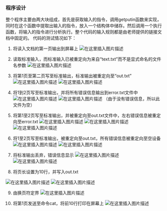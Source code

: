 ﻿### 程序设计
整个程序主要由两大块组成，首先是获取输入的指令，调用getputin函数来实现，同时在这个函数中提取出输入的指令，放入一个结构体中储存。然后调用一个执行函数，将输入的指令进行分析执行。整个代码的输入规则都是由老师提供的链接文档中固定的。
代码的测试情况如下：

1.	将读入文档的第一页输出到屏幕上
![在这里插入图片描述](https://img-blog.csdnimg.cn/20190927125030945.png?x-oss-process=image/watermark,type_ZmFuZ3poZW5naGVpdGk,shadow_10,text_aHR0cHM6Ly9ibG9nLmNzZG4ubmV0L3NvZGlmZmVyZW50,size_16,color_FFFFFF,t_70)

2.	读取标准输入，而标准输入已被重定向为来自“text.txt”而不是显式命名的文件名参数
![在这里插入图片描述](https://img-blog.csdnimg.cn/20190927125302205.png?x-oss-process=image/watermark,type_ZmFuZ3poZW5naGVpdGk,shadow_10,text_aHR0cHM6Ly9ibG9nLmNzZG4ubmV0L3NvZGlmZmVyZW50,size_16,color_FFFFFF,t_70)

3.	将第1页至第二页写至标准输出，标准输出被重定向至“out.txt”
![在这里插入图片描述](https://img-blog.csdnimg.cn/2019092712553663.png)
![在这里插入图片描述](https://img-blog.csdnimg.cn/20190927125544279.png?x-oss-process=image/watermark,type_ZmFuZ3poZW5naGVpdGk,shadow_10,text_aHR0cHM6Ly9ibG9nLmNzZG4ubmV0L3NvZGlmZmVyZW50,size_16,color_FFFFFF,t_70)

4.	将1到2页写至标准输出，并将所有错误信息输出到error.txt文件中
![在这里插入图片描述](https://img-blog.csdnimg.cn/20190927140955835.png?x-oss-process=image/watermark,type_ZmFuZ3poZW5naGVpdGk,shadow_10,text_aHR0cHM6Ly9ibG9nLmNzZG4ubmV0L3NvZGlmZmVyZW50,size_16,color_FFFFFF,t_70)
![在这里插入图片描述](https://img-blog.csdnimg.cn/20190927141002329.png?x-oss-process=image/watermark,type_ZmFuZ3poZW5naGVpdGk,shadow_10,text_aHR0cHM6Ly9ibG9nLmNzZG4ubmV0L3NvZGlmZmVyZW50,size_16,color_FFFFFF,t_70)
（由于没有错误信息，所以此文件为空）

5.	将第1至2页写至标准输出，并被重定向至out.txt文件中，左右错误信息被重定向至error.txt
![在这里插入图片描述](https://img-blog.csdnimg.cn/20190927141521426.png)
![在这里插入图片描述](https://img-blog.csdnimg.cn/20190927141527737.png?x-oss-process=image/watermark,type_ZmFuZ3poZW5naGVpdGk,shadow_10,text_aHR0cHM6Ly9ibG9nLmNzZG4ubmV0L3NvZGlmZmVyZW50,size_16,color_FFFFFF,t_70)
![在这里插入图片描述](https://img-blog.csdnimg.cn/20190927141458142.png?x-oss-process=image/watermark,type_ZmFuZ3poZW5naGVpdGk,shadow_10,text_aHR0cHM6Ly9ibG9nLmNzZG4ubmV0L3NvZGlmZmVyZW50,size_16,color_FFFFFF,t_70)

6.	将1至2页写至标准输出，被重定向至out.txt，所有错误信息被重定向至空设备
![在这里插入图片描述](https://img-blog.csdnimg.cn/20190927141804610.png)
![在这里插入图片描述](https://img-blog.csdnimg.cn/20190927141837649.png?x-oss-process=image/watermark,type_ZmFuZ3poZW5naGVpdGk,shadow_10,text_aHR0cHM6Ly9ibG9nLmNzZG4ubmV0L3NvZGlmZmVyZW50,size_16,color_FFFFFF,t_70)

7.	将标准输出丢弃，错误信息显示
![在这里插入图片描述](https://img-blog.csdnimg.cn/20190927142027262.png)
![在这里插入图片描述](https://img-blog.csdnimg.cn/20190927142033326.png?x-oss-process=image/watermark,type_ZmFuZ3poZW5naGVpdGk,shadow_10,text_aHR0cHM6Ly9ibG9nLmNzZG4ubmV0L3NvZGlmZmVyZW50,size_16,color_FFFFFF,t_70)

8.	将页长设置为10行，并写入out.txt

![在这里插入图片描述](https://img-blog.csdnimg.cn/20190927154325475.png)
![在这里插入图片描述](https://img-blog.csdnimg.cn/20190927154339840.png?x-oss-process=image/watermark,type_ZmFuZ3poZW5naGVpdGk,shadow_10,text_aHR0cHM6Ly9ibG9nLmNzZG4ubmV0L3NvZGlmZmVyZW50,size_16,color_FFFFFF,t_70)

9.	由换页符定界
![在这里插入图片描述](https://img-blog.csdnimg.cn/20190927154619244.png?x-oss-process=image/watermark,type_ZmFuZ3poZW5naGVpdGk,shadow_10,text_aHR0cHM6Ly9ibG9nLmNzZG4ubmV0L3NvZGlmZmVyZW50,size_16,color_FFFFFF,t_70)

10.	将第1页发送至命令cat，将前10行打印在屏幕上
![在这里插入图片描述](https://img-blog.csdnimg.cn/20190927154940115.png?x-oss-process=image/watermark,type_ZmFuZ3poZW5naGVpdGk,shadow_10,text_aHR0cHM6Ly9ibG9nLmNzZG4ubmV0L3NvZGlmZmVyZW50,size_16,color_FFFFFF,t_70)
